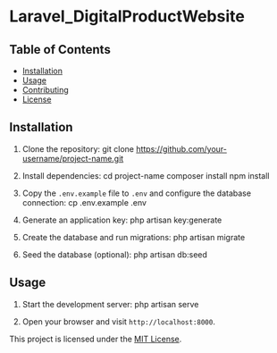 # Laravel_DigitalProductWebsite

## Table of Contents

- [Installation](#installation)
- [Usage](#usage)
- [Contributing](#contributing)
- [License](#license)

## Installation

1. Clone the repository:
git clone https://github.com/your-username/project-name.git

2. Install dependencies:
cd project-name composer install npm install

3. Copy the `.env.example` file to `.env` and configure the database connection:
cp .env.example .env

4. Generate an application key:
php artisan key:generate

5. Create the database and run migrations:
php artisan migrate

6. Seed the database (optional):
php artisan db:seed

## Usage

1. Start the development server:
php artisan serve

2. Open your browser and visit `http://localhost:8000`.


This project is licensed under the [MIT License](LICENSE).
